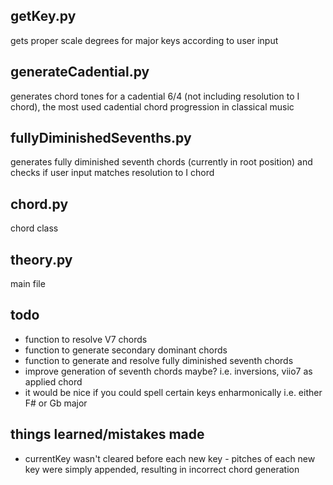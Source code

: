 ## getKey.py
gets proper scale degrees for major keys according to user input

## generateCadential.py
generates chord tones for a cadential 6/4 (not including resolution to I chord), the most used cadential chord progression in classical music

## fullyDiminishedSevenths.py
generates fully diminished seventh chords (currently in root position) and checks if user input matches resolution to I chord 

## chord.py
chord class

## theory.py
main file

## todo
- function to resolve V7 chords
- function to generate secondary dominant chords
- function to generate and resolve fully diminished seventh chords
- improve generation of seventh chords maybe? i.e. inversions, viio7 as applied chord
- it would be nice if you could spell certain keys enharmonically i.e. either F# or Gb major

## things learned/mistakes made
- currentKey wasn't cleared before each new key - pitches of each new key were simply appended, resulting in incorrect chord generation